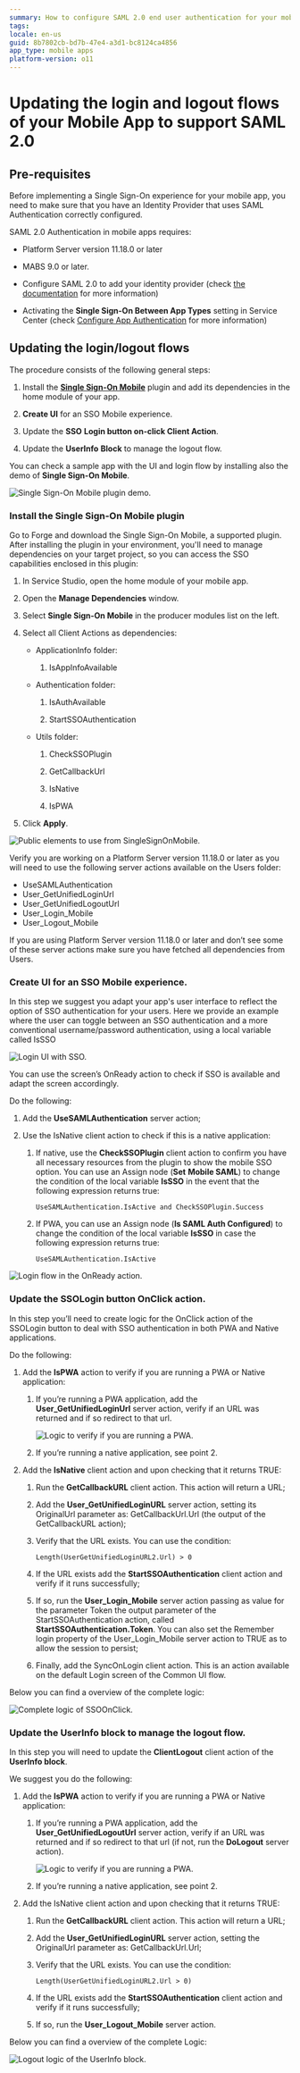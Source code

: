 ```yaml
---
summary: How to configure SAML 2.0 end user authentication for your mobile applications.
tags:
locale: en-us
guid: 8b7802cb-bd7b-47e4-a3d1-bc8124ca4856
app_type: mobile apps
platform-version: o11
---
```


# Updating the login and logout flows of your Mobile App to support SAML 2.0

## Pre-requisites

Before implementing a Single Sign-On experience for your mobile app, you need to make sure that you have an Identity Provider that uses SAML Authentication correctly configured.

SAML 2.0 Authentication in mobile apps requires:

* Platform Server version 11.18.0 or later

* MABS 9.0 or later.

* Configure SAML 2.0 to add your identity provider (check [the documentation](../configure-saml.md) for more information)

* Activating the **Single Sign-On Between App Types** setting in Service Center (check [Configure App Authentication](../../../../../managing-the-applications-lifecycle/secure-the-applications/configure-authentication.md) for more information)

## Updating the login/logout flows

The procedure consists of the following general steps:

1. Install the [**Single Sign-On Mobile**](https://www.outsystems.com/forge/component-overview/14284/single-sign-on-mobile) plugin and add its dependencies in the home module of your app.

1. **Create UI** for an SSO Mobile experience.

1. Update the **SSO** **Login button on-click Client Action**.

1. Update the **UserInfo** **Block** to manage the logout flow.

You can check a sample app with the UI and login flow by installing also the demo of **Single Sign-On Mobile**.

![Single Sign-On Mobile plugin demo.](images/update-mobile-app-flows-demo-ss.png)

### Install the Single Sign-On Mobile plugin

Go to Forge and download the Single Sign-On Mobile, a supported plugin.  After installing the plugin in your environment, you'll need to manage dependencies on your target project, so you can access the SSO capabilities enclosed in this plugin:

1. In Service Studio, open the home module of your mobile app.

1. Open the **Manage Dependencies** window.

1. Select **Single Sign-On Mobile** in the producer modules list on the left.

1. Select all Client Actions as dependencies:

    * ApplicationInfo folder:

        1. IsAppInfoAvailable

    * Authentication folder:

        1. IsAuthAvailable

        1. StartSSOAuthentication

    * Utils folder:

        1. CheckSSOPlugin

        1. GetCallbackUrl

        1. IsNative

        1. IsPWA

1. Click **Apply**.

![Public elements to use from SingleSignOnMobile.](images/update-mobile-app-flows-dependencies-ss.png)

Verify you are working on a Platform Server version 11.18.0 or later as you will need to use the following server actions available on the Users folder:

* UseSAMLAuthentication
* User_GetUnifiedLoginUrl
* User_GetUnifiedLogoutUrl
* User_Login_Mobile
* User_Logout_Mobile

If you are using Platform Server version 11.18.0 or later and don’t see some of these server actions make sure you have fetched all dependencies from Users.

### Create UI for an SSO Mobile experience.

In this step we suggest you adapt your app's user interface to reflect the option of SSO authentication for your users. Here we provide an example where the user can toggle between an SSO authentication and a more conventional username/password authentication, using a local variable called IsSSO

![Login UI with SSO.](images/update-mobile-app-flows-ui-ss.png)

You can use the screen’s OnReady action to check if SSO is available and adapt the screen accordingly.

Do the following:

1. Add the **UseSAMLAuthentication** server action;

1. Use the IsNative client action to check if this is a native application:

    1. If native, use the **CheckSSOPlugin** client action to confirm you have all necessary resources from the plugin to show the mobile SSO option.  You can use an Assign node (**Set** **Mobile SAML**) to change the condition of the local variable **IsSSO** in the event that the following expression returns true:

        ```
        UseSAMLAuthentication.IsActive and CheckSSOPlugin.Success
        ```

    1. If PWA, you can use an Assign node (**Is SAML Auth Configured**) to change the condition of the local variable **IsSSO** in case the following expression returns true:

        ```
        UseSAMLAuthentication.IsActive
        ```

![Login flow in the OnReady action.](images/update-mobile-app-flows-ss.png)

### Update the **SSOLogin** button OnClick action.

In this step you’ll need to create logic for the OnClick action of the SSOLogin button to deal with SSO authentication in both PWA and Native applications.

Do the following:

1. Add the **IsPWA** action to verify if you are running a PWA or Native application:

    1. If you’re running a PWA application, add the **User_GetUnifiedLoginUrl** server action, verify if an URL was returned and if so redirect to that url.

        ![Logic to verify if you are running a PWA.](images/update-mobile-app-flows-pwa-ss.png)

    1. If you’re running a native application, see point 2.

1. Add the **IsNative** client action and upon checking that it returns TRUE:

    1. Run the **GetCallbackURL** client action. This action will return a URL;

    1. Add the **User_GetUnifiedLoginURL** server action, setting its OriginalUrl parameter as: GetCallbackUrl.Url (the output of the GetCallbackURL action);

    1. Verify that the URL exists. You can use the condition:

        ```
        Length(UserGetUnifiedLoginURL2.Url) > 0
        ```

    1. If the URL exists add the **StartSSOAuthentication** client action and verify if it runs successfully;

    1. If so, run the **User_Login_Mobile** server action passing as value for the parameter Token the output parameter of the StartSSOAuthentication action, called **StartSSOAuthentication.Token**. You can also set the Remember login property of the User_Login_Mobile server action to TRUE as to allow the session to persist;

    1. Finally, add the SyncOnLogin client action. This is an action available
       on the default Login screen of the Common UI flow.

Below you can find a overview of the complete logic:

![Complete logic of SSOOnClick.](images/update-mobile-app-flows-full-ss.png)

### Update the **UserInfo** block to manage the logout flow.

In this step you will need to update the **ClientLogout** client action of the **UserInfo block**.

We suggest you do the following:

1. Add the **IsPWA** action to verify if you are running a PWA or Native
   application:

    1. If you’re running a PWA application, add the **User_GetUnifiedLogoutUrl** server action, verify if an URL was returned and if so redirect to that url (if not, run the **DoLogout** server action).

        ![Logic to verify if you are running a PWA.](images/update-mobile-app-flows-pwa-logout-ss.png)

    1. If you’re running a native application, see point 2.

1. Add the IsNative client action and upon checking that it returns TRUE:

    1. Run the **GetCallbackURL** client action. This action will return a URL;

    1. Add the **User_GetUnifiedLoginURL** server action, setting the OriginalUrl parameter as: GetCallbackUrl.Url;

    1. Verify that the URL exists. You can use the condition:

        ```
        Length(UserGetUnifiedLoginURL2.Url > 0)
        ```

    1. If the URL exists add the **StartSSOAuthentication** client action and verify if it runs successfully;

    1. If so, run the **User_Logout_Mobile** server action.

Below you can find a overview of the complete Logic:

![Logout logic of the UserInfo block.](images/update-mobile-app-flows-end-ss.png)

